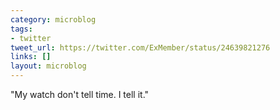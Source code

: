 ```yaml
---
category: microblog
tags:
- twitter
tweet_url: https://twitter.com/ExMember/status/24639821276
links: []
layout: microblog
---
```

"My watch don't tell time. I tell it."

